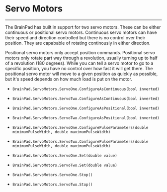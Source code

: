 # Servo Motors
---
The BrainPad has built in support for two servo motors. These can be either continuous or positional servo motors. Continuous servo motors can have their speed and direction controlled but there is no control over their position. They are capabable of rotating continously in either direction.

Positional servo motors only accept position commands. Positional servo motors only rotate part way through a revolution, usually turning up to half of a revolution (180 degrees). While you can tell a servo motor to go to a specific position, you have no control over how fast it will get there. The positional servo motor will move to a given position as quickly as possible, but it's speed depends on how much load is put on the motor.

* `BrainPad.ServoMotors.ServoOne.ConfigureAsContinuous(bool inverted)`

* `BrainPad.ServoMotors.ServoTwo.ConfigureAsContinuous(bool inverted)` 

* `BrainPad.ServoMotors.ServoOne.ConfigureAsPositional(bool inverted)`

* `BrainPad.ServoMotors.ServoTwo.ConfigureAsPositional(bool inverted)`

* `BrainPad.ServoMotors.ServoOne.ConfigurePulseParameters(double minimumPulseWidth, double maximumPulseWidth)`

* `BrainPad.ServoMotors.ServoTwo.ConfigurePulseParameters(double minimumPulseWidth, double maximumPulseWidth)`

* `BrainPad.ServoMotors.ServoOne.Set(double value)`

* `BrainPad.ServoMotors.ServoTwo.Set(double value)`

* `BrainPad.ServoMotors.ServoOne.Stop()`

* `BrainPad.ServoMotors.ServoTwo.Stop()`
